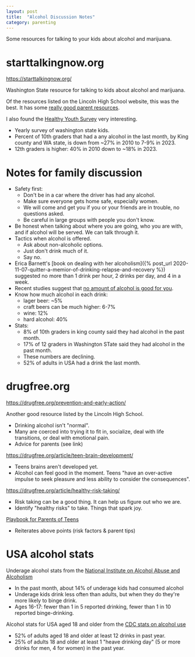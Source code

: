 ```yaml
---
layout: post
title:  "Alcohol Discussion Notes"
category: parenting
---
```


Some resources for talking to your kids about alcohol and marijuana.

# starttalkingnow.org

<https://starttalkingnow.org/>

Washington State resource for talking to kids about alcohol and marijuana.

Of the resources listed on the Lincoln High School website, this was the best.
It has some [really good parent resources](https://starttalkingnow.org/parents).

I also found the [Healthy Youth Survey](https://www.askhys.net/SurveyResults/DataDashboard) very interesting.

* Yearly survey of washington state kids.
* Percent of 10th graders that had a any alcohol in the last month, by King county and WA state, is down from ~27% in 2010 to 7-9% in 2023.
* 12th graders is higher: 40% in 2010 down to ~18% in 2023.

# Notes for family discussion

* Safety first:
  * Don't be in a car where the driver has had any alcohol.
  * Make sure everyone gets home safe, especially women.
  * We  will come and get you if you or your friends are in trouble, no questions asked.
  * Be careful in large groups with people you don't know.
* Be honest when talking about where you are going, who you are with, and if alcohol will be served. We can talk through it.
* Tactics when alcohol is offered.
  * Ask about non-alcoholic options.
  * Just don't drink much of it.
  * Say no.
* Erica Barnett's [book on dealing with her alcoholism]({% post_url 2020-11-07-quitter-a-memior-of-drinking-relapse-and-recovery %}) suggested no more than 1 drink per hour, 2 drinks per day, and 4 in a week.
* Recent studies suggest that [no amount of alcohol is good for you](https://www.who.int/europe/news/item/04-01-2023-no-level-of-alcohol-consumption-is-safe-for-our-health).
* Know how much alcohol in each drink:
  * lager beer: ~5%
  * craft beers can be much higher: 6-7%
  * wine: 12%
  * hard alcohol: 40%
* Stats:
  * 8% of 10th graders in king county said they had alcohol in the past month.
  * 17% of 12 graders in Washington STate said they had alcohol in the past month.
  * These numbers are declining.
  * 52% of adults in USA had a drink the last month.

# drugfree.org

<https://drugfree.org/prevention-and-early-action/>

Another good resource listed by the Lincoln High School.

* Drinking alcohol isn't "normal".
* Many are coerced into trying it to fit in, socialize, deal with life transitions, or deal with emotional pain.
* Advice for parents (see link)

<https://drugfree.org/article/teen-brain-development/>

* Teens brains aren't developed yet.
* Alcohol can feel good in the moment. Teens "have an over-active impulse to seek pleasure and less ability to consider the consequences".

<https://drugfree.org/article/healthy-risk-taking/>

* Risk taking can be a good thing. It can help us figure out who we are.
* Identify "healthy risks" to take. Things that spark joy.

[Playbook for Parents of Teens](https://cdn-01.drugfree.org/web/prod/wp-content/uploads/2022/01/19201051/Playbook-for-Parents-of-Teens-062821.pdf?_gl=1*chxmo9*_gcl_au*MTc1MTA2MTI0MS4xNzMwNzQxMzc3*_ga*NjEzNjM4NTgzLjE3MzA3NDEzNzc.*_ga_ECZGQ0GWSZ*MTczMDc0NzgyMS4zLjEuMTczMDc0ODIyOC41NS4wLjA.)

* Reiterates above points (risk factors & parent tips)

# USA alcohol stats

Underage alcohol stats from the [National Institute on Alcohol Abuse and Alcoholism](https://www.niaaa.nih.gov/publications/brochures-and-fact-sheets/underage-drinking)
* In the past month, about 14% of underage kids had consumed alcohol
* Underage kids drink less often than adults, but when they do they're more likely to binge drink.
* Ages 16-17: fewer than 1 in 5 reported drinking, fewer than 1 in 10 reported binge-drinking.

Alcohol stats for USA aged 18 and older from the [CDC stats on alcohol use](https://www.cdc.gov/nchs/fastats/alcohol.htm)
* 52% of adults aged 18 and older at least 12 drinks in past year.
* 25% of adults 18 and older at least 1 "heave drinking day" (5 or more drinks for men, 4 for women) in the past year.
